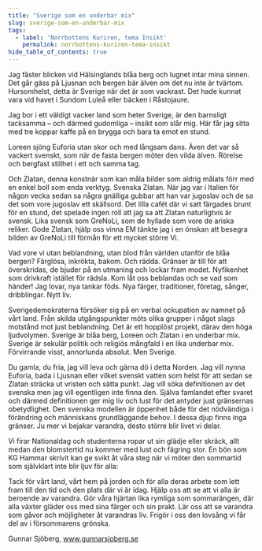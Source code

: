 ```yaml
---
title: "Sverige som en underbar mix"
slug: sverige-som-en-underbar-mix
tags:
  - label: 'Norrbottens Kuriren, tema Insikt'
    permalink: norrbottens-kuriren-tema-insikt
hide_table_of_contents: true
---
```

Jag fäster blicken vid Hälsinglands blåa berg och lugnet intar mina sinnen. Det går gäss på Ljusnan och bergen bär älven om det nu inte är tvärtom. Hursomhelst, detta är Sverige när det är som vackrast. Det hade kunnat vara vid havet i Sundom Luleå eller bäcken i Råstojaure. 

<!--truncate-->

Jag bor i ett väldigt vacker land som heter Sverige, är den barnsligt tacksamma – och därmed gudomliga – insikt som slår mig. Här får jag sitta med tre koppar kaffe på en brygga och bara ta emot en stund.

Loreen sjöng Euforia utan skor och med långsam dans. Även det var så vackert svenskt, som när de fasta bergen möter den vilda älven. Rörelse och bergfast stillhet i ett och samma tag.

Och Zlatan, denna konstnär som kan måla bilder som aldrig målats förr med en enkel boll som enda verktyg. Svenska Zlatan. När jag var i Italien för någon vecka sedan sa några gnälliga gubbar att han var jugoslav och de sa det som vore jugoslav ett skällsord. Det lilla cafét där vi satt färgades brunt för en stund, det spelade ingen roll att jag sa att Zlatan naturligtvis är svensk. Lika svensk som GreNoLi, som de hyllade som vore de ariska reliker. Gode Zlatan, hjälp oss vinna EM tänkte jag i en önskan att besegra bilden av GreNoLi till förmån för ett mycket större Vi.

Vad vore vi utan beblandning, utan blod från världen utanför de blåa bergen? Färglösa, inkrökta, bakom. Och rädda. Gränser är till för att överskridas, de bjuder på en utmaning och lockar fram modet. Nyfikenhet som drivkraft istället för rädsla. Kom låt oss beblandas och se vad som händer! Jag lovar, nya tankar föds. Nya färger, traditioner, företag, sånger, dribblingar. Nytt liv.

Sverigedemokraterna försöker sig på en verbal ockupation av namnet på vårt land. Från skilda utgångspunkter möts olika grupper i något slags motstånd mot just beblandning. Det är ett hopplöst projekt, därav den höga ljudvolymen. Sverige är blåa berg, Loreen och Zlatan i en underbar mix. Sverige är sekulär politik och religiös mångfald i en lika underbar mix. Förvirrande visst, annorlunda absolut. Men Sverige.

Du gamla, du fria, jag vill leva och gärna dö i detta Norden. Jag vill nynna Euforia, bada i Ljusnan eller vilket svenskt vatten som helst för att sedan se Zlatan sträcka ut vristen och sätta punkt. Jag vill söka definitionen av det svenska men jag vill egentligen inte finna den. Själva famlandet efter svaret och därmed definitionen ger mig liv och lust för det antyder just gränsernas obetydlighet. Den svenska modellen är öppenhet både för det nödvändiga i förändring och människans grundläggande behov. I dessa djup finns inga gränser. Ju mer vi bejakar varandra, desto större blir livet vi delar.

Vi firar Nationaldag och studenterna ropar ut sin glädje eller skräck, allt medan den blomstertid nu kommer med lust och fägring stor. En bön som KG Hammar skrivit kan ge svikt åt våra steg när vi möter den sommartid som självklart inte blir ljuv för alla: 

Tack för vårt land, vårt hem på jorden och för alla deras arbete som lett fram till den tid och den plats där vi är idag. Hjälp oss att se att vi alla är beroende av varandra. Gör våra hjärtan lika rymliga som sommarängen, där alla växter gläder oss med sina färger och sin prakt. Lär oss att se varandra som gåvor och möjligheter åt varandras liv. Frigör i oss den lovsång vi får del av i försommarens grönska.

Gunnar Sjöberg, www.gunnarsjoberg.se
